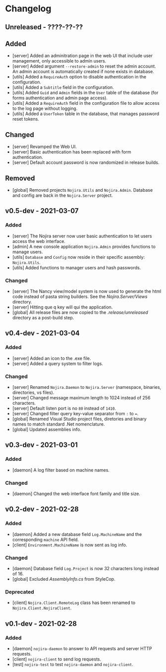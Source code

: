 # Changelog

## Unreleased - ????-??-??
## Added
- [server] Added an adminitration page in the web UI that include user management, only accessible to admin users.
- [server] Added argument `--restore-admin` to reset the admin account. An admin account is automatically created if none exists in database.
- [utils] Added a `RequireAuth` option to disable authentication in the configuration.
- [utils] Added a `Subtitle` field in the configuration.
- [utils] Added `Guid` and `Admin` fields in the `User` table of the database (for forms authentication and admin page access).
- [utils] Added a `RequireAuth` field in the configuration file to allow access to the log page without logging.
- [utils] Added a `UserToken` table in the database, that manages password reset tokens.
## Changed
- [server] Revamped the Web UI.
- [server] Basic authentication has been replaced with form authentication.
- [server] Default account password is now randomized in release builds.
## Removed
- [global] Removed projects `Nojira.Utils` and `Nojira.Admin`. Database and config are back in the `Nojira.Server` project.

## v0.5-dev - 2021-03-07
### Added
- [server] The Nojira server now user basic authentication to let users access the web interface.
- [admin] A new console application `Nojira.Admin` provides functions to manage users.
- [utils] `Database` and `Config` now reside in their specific assembly: `Nojira.Utils`.
- [utils] Added functions to manager users and hash passwords.
### Changed
- [server] The Nancy view/model system is now used to generate the html code instead of pasta string builders. See the _Nojira.Server/Views_ directory.
- [server] Hitting que q key will qui the application.
- [global] All release files are now copied to the _.release/unreleased_ directory as a post-build step.

## v0.4-dev - 2021-03-04
### Added
- [server] Added an icon to the .exe file.
- [server] Added a query system to filter logs.
### Changed
- [server] Renamed `Nojira.Daemon` to `Nojira.Server` (namespace, binaries, directories, vs files).
- [server] Changed message maximum length to 1024 instead of 256 characters.
- [server] Default listen port is no `80` instead of `1410`.
- [server] Changed filter query key-value separator from `:` to `=`.
- [global] Renamed Visual Studio project files, diretories and binary names to match standard .Net nomenclature.
- [global] Updated assemblies info.

## v0.3-dev - 2021-03-01
### Added
- [daemon] A log filter based on machine names.
### Changed
- [daemon] Changed the web interface font family and title size.

## v0.2-dev - 2021-02-28
### Added
- [daemon] Added a new database field `Log.MachineName` and the corresponding `machine` API field.
- [client] `Environment.MachineName` is now sent as log info.
### Changed
- [daemon] Database field `Log.Project` is now 32 characters long instead of 16.
- [global] Excluded _AssemblyInfo.cs_ from StyleCop.
### Deprecated
- [client] `Nojira.Client.RemoteLog` class has been renamed to `Nojira.Client.NojiraClient`.


## v0.1-dev - 2021-02-28
### Added
- [daemon] `nojira-daemon` to answer to API requests and server HTTP requests.
- [client] `nojira-client` to send log requests.
- [test] `nojira-test` to test `nojira-daemon` and `nojira-client`.